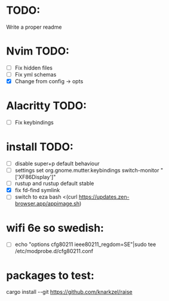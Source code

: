 # TODO:

Write a proper readme


# Nvim TODO:

- [ ] Fix hidden files
- [ ] Fix yml schemas
- [x] Change from config -> opts

# Alacritty TODO:
- [ ] Fix keybindings


# install TODO:
- [ ] disable super+p default behaviour
- [ ] settings set org.gnome.mutter.keybindings switch-monitor "['XF86Display']"
- [ ] rustup and rustup default stable
- [x] fix fd-find symlink
- [ ] switch to eza
bash <(curl https://updates.zen-browser.app/appimage.sh)

# wifi 6e so swedish:
- [ ] echo "options cfg80211 ieee80211_regdom=SE"|sudo tee /etc/modprobe.d/cfg80211.conf

# packages to test:
cargo install --git https://github.com/knarkzel/raise
